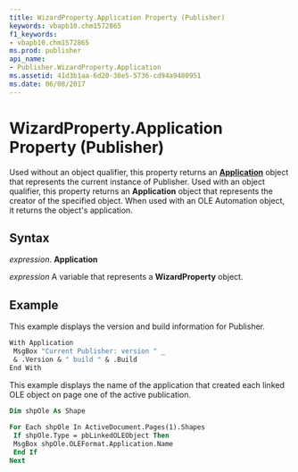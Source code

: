 ```yaml
---
title: WizardProperty.Application Property (Publisher)
keywords: vbapb10.chm1572865
f1_keywords:
- vbapb10.chm1572865
ms.prod: publisher
api_name:
- Publisher.WizardProperty.Application
ms.assetid: 41d3b1aa-6d20-30e5-5736-cd94a9480951
ms.date: 06/08/2017
---
```



# WizardProperty.Application Property (Publisher)

Used without an object qualifier, this property returns an  **[Application](Publisher.Application.md)** object that represents the current instance of Publisher. Used with an object qualifier, this property returns an  **Application** object that represents the creator of the specified object. When used with an OLE Automation object, it returns the object's application.


## Syntax

 _expression_. **Application**

 _expression_ A variable that represents a  **WizardProperty** object.


## Example

This example displays the version and build information for Publisher.


```vb
With Application 
 MsgBox "Current Publisher: version " _ 
 & .Version & " build " & .Build 
End With
```

This example displays the name of the application that created each linked OLE object on page one of the active publication.




```vb
Dim shpOle As Shape 
 
For Each shpOle In ActiveDocument.Pages(1).Shapes 
 If shpOle.Type = pbLinkedOLEObject Then 
 MsgBox shpOle.OLEFormat.Application.Name 
 End If 
Next
```


